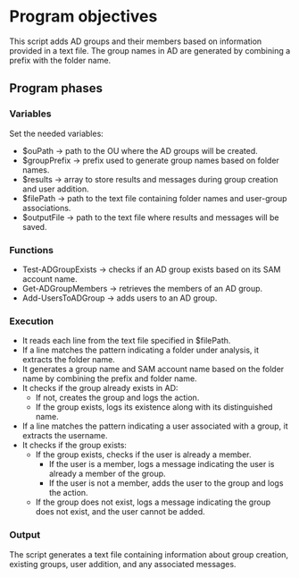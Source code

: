 # Program objectives
This script adds AD groups and their members based on information provided in a text file. The group names in AD are generated by combining a prefix with the folder name.

## Program phases

### Variables

Set the needed variables:
- $ouPath -> path to the OU where the AD groups will be created.
- $groupPrefix -> prefix used to generate group names based on folder names.
- $results -> array to store results and messages during group creation and user addition.
- $filePath -> path to the text file containing folder names and user-group associations.
- $outputFile -> path to the text file where results and messages will be saved.

### Functions

- Test-ADGroupExists -> checks if an AD group exists based on its SAM account name.
- Get-ADGroupMembers -> retrieves the members of an AD group.
- Add-UsersToADGroup -> adds users to an AD group.

### Execution

- It reads each line from the text file specified in $filePath.
- If a line matches the pattern indicating a folder under analysis, it extracts the folder name.
- It generates a group name and SAM account name based on the folder name by combining the prefix and folder name.
- It checks if the group already exists in AD:
    - If not, creates the group and logs the action.
    - If the group exists, logs its existence along with its distinguished name.
- If a line matches the pattern indicating a user associated with a group, it extracts the username.
- It checks if the group exists:
    - If the group exists, checks if the user is already a member.
        - If the user is a member, logs a message indicating the user is already a member of the group.
        - If the user is not a member, adds the user to the group and logs the action.
    - If the group does not exist, logs a message indicating the group does not exist, and the user cannot be added.

### Output
The script generates a text file containing information about group creation, existing groups, user addition, and any associated messages.